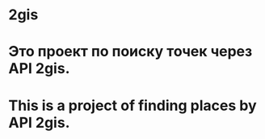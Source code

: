 # 2gis
# Это проект по поиску точек через API 2gis.
# This is a project of finding places by API 2gis.
